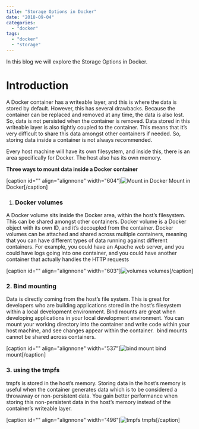 ```yaml
---
title: "Storage Options in Docker"
date: "2018-09-04"
categories: 
  - "docker"
tags: 
  - "docker"
  - "storage"
---
```


In this blog we will explore the Storage Options in Docker.

# Introduction

A Docker container has a writeable layer, and this is where the data is stored by default. However, this has several drawbacks. Because the container can be replaced and removed at any time, the data is also lost. So, data is not persisted when the container is removed. Data stored in this writeable layer is also tightly coupled to the container. This means that it’s very difficult to share this data amongst other containers if needed. So, storing data inside a container is not always recommended.

Every host machine will have its own filesystem, and inside this, there is an area specifically for Docker. The host also has its own memory.

**Three ways to mount data inside a Docker container**

\[caption id="" align="alignnone" width="604"\]![Mount in Docker](https://cdn-images-1.medium.com/max/800/1*sUWmf6i3l3NCGVBtHqIN5w.png) Mount in Docker\[/caption\]

1. ### Docker volumes
    

A Docker volume sits inside the Docker area, within the host’s filesystem. This can be shared amongst other containers. Docker volume is a Docker object with its own ID, and it’s decoupled from the container. Docker volumes can be attached and shared across multiple containers, meaning that you can have different types of data running against different containers. For example, you could have an Apache web server, and you could have logs going into one container, and you could have another container that actually handles the HTTP requests

\[caption id="" align="alignnone" width="603"\]![volumes](https://cdn-images-1.medium.com/max/800/1*6qZV-IzsC6_VMRn9hFaAFg.png) volumes\[/caption\]

### 2\. Bind mounting

Data is directly coming from the host’s file system. This is great for developers who are building applications stored in the host’s filesystem within a local development environment. Bind mounts are great when developing applications in your local development environment. You can mount your working directory into the container and write code within your host machine, and see changes appear within the container.  bind mounts cannot be shared across containers.

\[caption id="" align="alignnone" width="537"\]![bind mount](https://cdn-images-1.medium.com/max/800/1*9si8FmAlWePMwze2Xdqkrg.png) bind mount\[/caption\]

### 3\. using the tmpfs

tmpfs is stored in the host’s memory. Storing data in the host’s memory is useful when the container generates data which is to be considered a throwaway or non-persistent data. You gain better performance when storing this non-persistent data in the host’s memory instead of the container’s writeable layer.

\[caption id="" align="alignnone" width="496"\]![tmpfs](https://cdn-images-1.medium.com/max/800/1*87G1PAFMuf2Pe4A7QlePmw.png) tmpfs\[/caption\]
